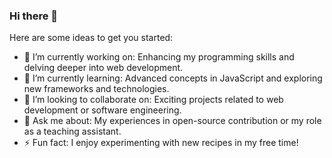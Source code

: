 ### Hi there 👋


Here are some ideas to get you started:

- 🔭 I’m currently working on: Enhancing my programming skills and delving deeper into web development.
- 🌱 I’m currently learning: Advanced concepts in JavaScript and exploring new frameworks and technologies.
- 👯 I’m looking to collaborate on: Exciting projects related to web development or software engineering.
- 💬 Ask me about: My experiences in open-source contribution or my role as a teaching assistant.
- ⚡ Fun fact: I enjoy experimenting with new recipes in my free time!

